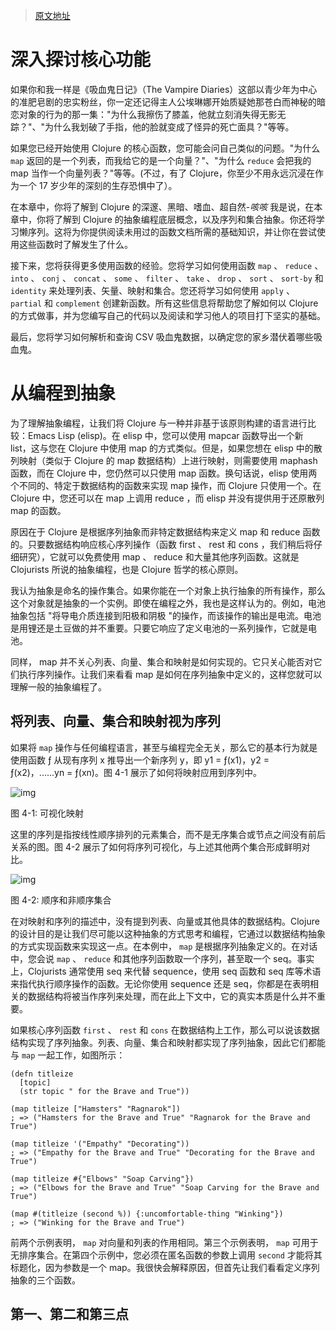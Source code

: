 > [原文地址](https://www.braveclojure.com/core-functions-in-depth/)

# 深入探讨核心功能

如果你和我一样是《吸血鬼日记》（The Vampire Diaries）这部以青少年为中心的准肥皂剧的忠实粉丝，你一定还记得主人公埃琳娜开始质疑她那苍白而神秘的暗恋对象的行为的那一集："为什么我擦伤了膝盖，他就立刻消失得无影无踪？"、"为什么我划破了手指，他的脸就变成了怪异的死亡面具？"等等。

如果您已经开始使用 Clojure 的核心函数，您可能会问自己类似的问题。"为什么 `map` 返回的是一个列表，而我给它的是一个向量？"、"为什么 `reduce` 会把我的 map 当作一个向量列表？"等等。(不过，有了 Clojure，你至少不用永远沉浸在作为一个 17 岁少年的深刻的生存恐惧中了）。

在本章中，你将了解到 Clojure 的深邃、黑暗、嗜血、超自然-_咳咳_ 我是说，在本章中，你将了解到 Clojure 的抽象编程底层概念，以及序列和集合抽象。你还将学习懒序列。这将为你提供阅读未用过的函数文档所需的基础知识，并让你在尝试使用这些函数时了解发生了什么。

接下来，您将获得更多使用函数的经验。您将学习如何使用函数 `map` 、 `reduce` 、 `into` 、 `conj` 、 `concat` 、 `some` 、 `filter` 、 `take` 、 `drop` 、 `sort` 、 `sort-by` 和 `identity` 来处理列表、矢量、映射和集合。您还将学习如何使用 `apply` 、 `partial` 和 `complement` 创建新函数。所有这些信息将帮助您了解如何以 Clojure 的方式做事，并为您编写自己的代码以及阅读和学习他人的项目打下坚实的基础。

最后，您将学习如何解析和查询 CSV 吸血鬼数据，以确定您的家乡潜伏着哪些吸血鬼。

# 从编程到抽象

为了理解抽象编程，让我们将 Clojure 与一种并非基于该原则构建的语言进行比较：Emacs Lisp (elisp)。在 elisp 中，您可以使用 mapcar 函数导出一个新 list，这与您在 Clojure 中使用 map 的方式类似。但是，如果您想在 elisp 中的散列映射（类似于 Clojure 的 map 数据结构）上进行映射，则需要使用 maphash 函数，而在 Clojure 中，您仍然可以只使用 map 函数。换句话说，elisp 使用两个不同的、特定于数据结构的函数来实现 map 操作，而 Clojure 只使用一个。在 Clojure 中，您还可以在 map 上调用 reduce ，而 elisp 并没有提供用于还原散列 map 的函数。

原因在于 Clojure 是根据序列抽象而非特定数据结构来定义 map 和 reduce 函数的。只要数据结构响应核心序列操作（函数 first 、 rest 和 cons ，我们稍后将仔细研究），它就可以免费使用 map 、 reduce 和大量其他序列函数。这就是 Clojurists 所说的抽象编程，也是 Clojure 哲学的核心原则。

我认为抽象是命名的操作集合。如果你能在一个对象上执行抽象的所有操作，那么这个对象就是抽象的一个实例。即使在编程之外，我也是这样认为的。例如，电池抽象包括 "将导电介质连接到阳极和阴极 "的操作，而该操作的输出是电流。电池是用锂还是土豆做的并不重要。只要它响应了定义电池的一系列操作，它就是电池。

同样， map 并不关心列表、向量、集合和映射是如何实现的。它只关心能否对它们执行序列操作。让我们来看看 map 是如何在序列抽象中定义的，这样您就可以理解一般的抽象编程了。

## 将列表、向量、集合和映射视为序列

如果将 `map` 操作与任何编程语言，甚至与编程完全无关，那么它的基本行为就是使用函数 ƒ 从现有序列 x 推导出一个新序列 y，即 y1 = ƒ(x1)，y2 = ƒ(x2)，......yn = ƒ(xn)。图 4-1 展示了如何将映射应用到序列中。

![img](https://www.braveclojure.com/assets/images/cftbat/core-functions-in-depth/mapping.png)

图 4-1: 可视化映射

这里的序列是指按线性顺序排列的元素集合，而不是无序集合或节点之间没有前后关系的图。图 4-2 展示了如何将序列可视化，与上述其他两个集合形成鲜明对比。

![img](https://www.braveclojure.com/assets/images/cftbat/core-functions-in-depth/collections.png)

图 4-2: 顺序和非顺序集合

在对映射和序列的描述中，没有提到列表、向量或其他具体的数据结构。Clojure 的设计目的是让我们尽可能以这种抽象的方式思考和编程，它通过以数据结构抽象的方式实现函数来实现这一点。在本例中， `map` 是根据序列抽象定义的。在对话中，您会说 `map` 、 `reduce` 和其他序列函数取一个序列，甚至取一个 seq。事实上，Clojurists 通常使用 seq 来代替 sequence，使用 seq 函数和 seq 库等术语来指代执行顺序操作的函数。无论你使用 sequence 还是 seq，你都是在表明相关的数据结构将被当作序列来处理，而在此上下文中，它的真实本质是什么并不重要。

如果核心序列函数 `first` 、 `rest` 和 `cons` 在数据结构上工作，那么可以说该数据结构实现了序列抽象。列表、向量、集合和映射都实现了序列抽象，因此它们都能与 `map` 一起工作，如图所示：

```
(defn titleize
  [topic]
  (str topic " for the Brave and True"))

(map titleize ["Hamsters" "Ragnarok"])
; => ("Hamsters for the Brave and True" "Ragnarok for the Brave and True")

(map titleize '("Empathy" "Decorating"))
; => ("Empathy for the Brave and True" "Decorating for the Brave and True")

(map titleize #{"Elbows" "Soap Carving"})
; => ("Elbows for the Brave and True" "Soap Carving for the Brave and True")

(map #(titleize (second %)) {:uncomfortable-thing "Winking"})
; => ("Winking for the Brave and True")
```

前两个示例表明， `map` 对向量和列表的作用相同。第三个示例表明， `map` 可用于无排序集合。在第四个示例中，您必须在匿名函数的参数上调用 `second` 才能将其标题化，因为参数是一个 map。我很快会解释原因，但首先让我们看看定义序列抽象的三个函数。

## 第一、第二和第三点
